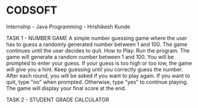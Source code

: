 # CODSOFT
Internship - Java Programming - Hrishikesh Kunde

TASK 1 - NUMBER GAME 
A simple number guessing game where the user has to guess a randomly generated number between 1 and 100. The game continues until the user decides to quit.
How to Play:
Run the program.
The game will generate a random number between 1 and 100.
You will be prompted to enter your guess.
If your guess is too high or too low, the game will give you a hint.
Keep guessing until you correctly guess the number.
After each round, you will be asked if you want to play again.
If you want to quit, type "no" when prompted. Otherwise, type "yes" to continue playing.
The game will display your final score at the end.

TASK 2 - STUDENT GRADE CALCULATOR
